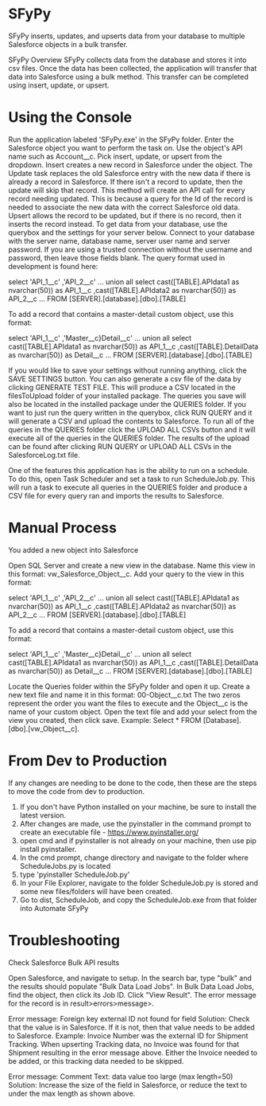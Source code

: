 # SFyPy

SFyPy inserts, updates, and upserts data from your database to multiple Salesforce objects in a bulk transfer.

SFyPy Overview
SFyPy collects data from the database and stores it into csv files. 
Once the data has been collected, the application will transfer that data into Salesforce using a bulk method. 
This transfer can be completed using insert, update, or upsert. 



# Using the Console

Run the application labeled 'SFyPy.exe' in the SFyPy folder. 
Enter the Salesforce object you want to perform the task on. Use the object's API name such as Account__c.
Pick insert, update, or upsert from the dropdown. 
Insert creates a new record in Salesforce under the object.
The Update task replaces the old Salesforce entry with the new data if there is already a record in Salesforce. 
If there isn't a record to update, then the update will skip that record.
This method will create an API call for every record needing updated. This is because a query for the Id of the record
is needed to associate the new data with the correct Salesforce old data.
Upsert allows the record to be updated, but if there is no record, then it inserts the record instead.
To get data from your database, use the querybox and the settings for your server below.
Connect to your database with the server name, database name, server user name and server password.
If you are using a trusted connection without the username and password, then leave those fields blank. 
The query format used in development is found here:

select
'API_1__c'
,'API_2__c'
...
union all
select
cast([TABLE].APIdata1 as nvarchar(50)) as API_1__c
,cast([TABLE].APIdata2 as nvarchar(50)) as API_2__c
... 
FROM [SERVER].[database].[dbo].[TABLE]

To add a record that contains a master-detail custom object, use this format:

 select
'API_1__c'
,'Master__c}Detail__c'
...
union all
select
cast([TABLE].APIdata1 as nvarchar(50)) as API_1__c
,cast([TABLE].DetailData as nvarchar(50)) as Detail__c
...
FROM [SERVER].[database].[dbo].[TABLE]

If you would like to save your settings without running anything, click the SAVE SETTINGS button.
You can also generate a csv file of the data by clicking GENERATE TEST FILE. 
This will produce a CSV located in the filesToUpload folder of your installed package.
The queries you save will also be located in the installed package under the QUERIES folder.
If you want to just run the query written in the querybox, click RUN QUERY and it will generate a CSV 
and upload the contents to Salesforce.
To run all of the queries in the QUERIES folder click the UPLOAD ALL CSVs button and it will execute all of
the queries in the QUERIES folder.
The results of the upload can be found after clicking RUN QUERY or UPLOAD ALL CSVs in the SalesforceLog.txt file.

One of the features this application has is the ability to run on a schedule. 
To do this, open Task Scheduler and set a task to run ScheduleJob.py.
This will run a task to execute all queries in the QUERIES folder and produce a CSV file for every query ran and 
imports the results to Salesforce.



# Manual Process

You added a new object into Salesforce

Open SQL Server and create a new view in the database. 
Name this view in this format: vw_Salesforce_Object__c.
Add your query to the view in this format:

select
'API_1__c'
,'API_2__c'
...
union all
select
cast([TABLE].APIdata1 as nvarchar(50)) as API_1__c
,cast([TABLE].APIdata2 as nvarchar(50)) as API_2__c
... 
FROM [SERVER].[database].[dbo].[TABLE]

To add a record that contains a master-detail custom object, use this format:

 select
'API_1__c'
,'Master__c}Detail__c'
...
union all
select
cast([TABLE].APIdata1 as nvarchar(50)) as API_1__c
,cast([TABLE].DetailData as nvarchar(50)) as Detail__c
...
FROM [SERVER].[database].[dbo].[TABLE]

Locate the Queries folder within the SFyPy folder and open it up. 
Create a new text file and name it in this format: 00-Object__c.txt
The two zeros represent the order you want the files to execute and the Object__c is the name of your custom object.
Open the text file and add your select from the view you created, then click save.
Example: Select * FROM [Database].[dbo].[vw_Object__c].

# From Dev to Production

If any changes are needing to be done to the code, then these are the steps to move the code from dev to production.

1. If you don't have Python installed on your machine, be sure to install the latest version.
2. After changes are made, use the pyinstaller in the command prompt to create an executable file - https://www.pyinstaller.org/
3. open cmd and if pyinstaller is not already on your machine, then use pip install pyinstaller.
4. In the cmd prompt, change directory and navigate to the folder where ScheduleJobs.py is located 
5. type 'pyinstaller ScheduleJob.py'
6. In your File Explorer, navigate to the folder ScheduleJob.py is stored and some new files/folders will have been created.
7. Go to dist, ScheduleJob, and copy the ScheduleJob.exe from that folder into Automate SFyPy


# Troubleshooting

Check Salesforce Bulk API results

Open Salesforce, and navigate to setup.
In the search bar, type "bulk" and the results should populate "Bulk Data Load Jobs".
In Bulk Data Load Jobs, find the object, then click its Job ID.
Click "View Result".
The error message for the record is in result>errors>message>.

Error message: 
    Foreign key external ID not found for field
Solution:
    Check that the value is in Salesforce. If it is not, then that value needs to be added to Salesforce.
    Example: 
    Invoice Number was the external ID for Shipment Tracking. 
    When upserting Tracking data, no Invoice was found for that Shipment resulting in the error message above.
    Either the Invoice needed to be added, or this tracking data needed to be skipped.

Error message:
    Comment Text: data value too large (max length=50)
Solution:
    Increase the size of the field in Salesforce, or reduce the text to under the max length as shown above.



